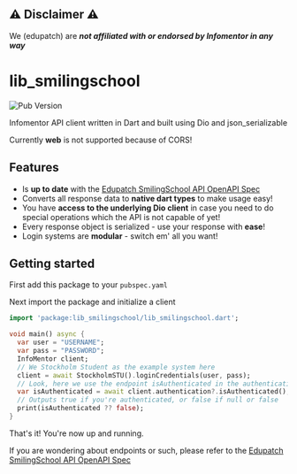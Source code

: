 ## :warning: Disclaimer :warning:

We (edupatch) are ***not affiliated with or endorsed by Infomentor in any way***

# lib_smilingschool

![Pub Version](https://img.shields.io/pub/v/lib_smilingschool)

Infomentor API client written in Dart and built using Dio and json_serializable

Currently **web** is not supported because of CORS!

## Features

- Is **up to date** with the [Edupatch SmilingSchool API OpenAPI Spec](https://github.com/EduPatch/smilingschool_api)
- Converts all response data to **native dart types** to make usage easy!
- You have **access to the underlying Dio client** in case you need to do special operations which the API is not capable of yet!
- Every response object is serialized - use your response with **ease**!
- Login systems are **modular** - switch em' all you want!

## Getting started

First add this package to your `pubspec.yaml`

Next import the package and initialize a client

```dart
import 'package:lib_smilingschool/lib_smilingschool.dart';

void main() async {
  var user = "USERNAME";
  var pass = "PASSWORD";
  InfoMentor client;
  // We Stockholm Student as the example system here
  client = await StockholmSTU().loginCredentials(user, pass);
  // Look, here we use the endpoint isAuthenticated in the authentication category of the API!
  var isAuthenticated = await client.authentication?.isAuthenticated();
  // Outputs true if you're authenticated, or false if null or false
  print(isAuthenticated ?? false);
}
```

That's it! You're now up and running.

If you are wondering about endpoints or such, please refer to the [Edupatch SmilingSchool API OpenAPI Spec](https://github.com/EduPatch/smilingschool_api)
